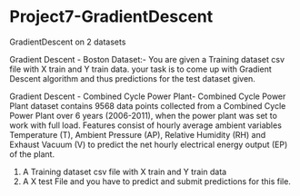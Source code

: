 # Project7-GradientDescent
GradientDescent on 2 datasets

Gradient Descent - Boston Dataset:-
You are given a Training dataset csv file with X train and Y train data.
your task is to come up with Gradient Descent algorithm and thus predictions for the test dataset given.


Gradient Descent - Combined Cycle Power Plant-
Combined Cycle Power Plant dataset contains 9568 data points collected from a Combined Cycle Power Plant over 6 years (2006-2011),
when the power plant was set to work with full load. Features consist of hourly average ambient variables Temperature (T),
Ambient Pressure (AP), Relative Humidity (RH) and Exhaust Vacuum (V) to predict the net hourly electrical energy output (EP) of the plant.

1. A Training dataset csv file with X train and Y train data
2. A X test File and you have to predict and submit predictions for this file.
